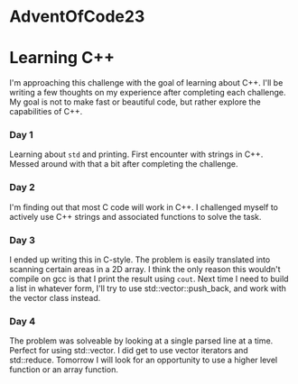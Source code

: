 # AdventOfCode23

# Learning C++
I'm approaching this challenge with the goal of learning about C++. I'll be writing a few thoughts on my experience after completing each challenge. My goal is not to make fast or beautiful code, but rather explore the capabilities of C++.


### Day 1
Learning about `std` and printing. First encounter with strings in C++. Messed around with that a bit after completing the challenge. 

### Day 2
I'm finding out that most C code will work in C++. I challenged myself to actively use C++ strings and associated functions to solve the task. 


### Day 3
I ended up writing this in C-style. The problem is easily translated into scanning certain areas in a 2D array. I think the only reason this wouldn't compile on gcc is that I print the result using `cout`.
Next time I need to build a list in whatever form, I'll try to use std::vector::push_back, and work with the vector class instead.

### Day 4
The problem was solveable by looking at a single parsed line at a time. Perfect for using std::vector. I did get to use vector iterators and std::reduce. Tomorrow I will look for an opportunity to use a higher level function or an array function.

